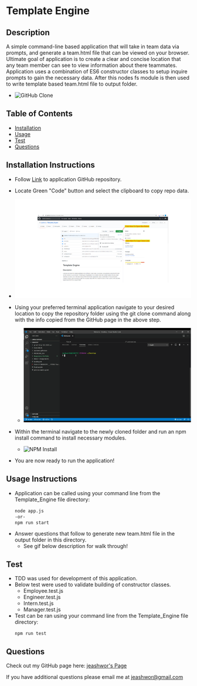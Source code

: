 # Template Engine

## Description

A simple command-line based application that will take in team data via prompts, and generate a team.html file that can be viewed on your browser.  Ultimate goal of application is to create a clear and concise location that any team member can see to view information about there teammates.  Application uses a combination of ES6 constructor classes to setup inquire prompts to gain the necessary data.  After this nodes fs module is then used to write template based team.html file to output folder.

* ![GitHub Clone](./assets/pageDemo.gif)

## Table of Contents

* [Installation](installation-instructions)  
* [Usage](#usage-instructions)  
* [Test](#test-instructions)  
* [Questions](#questions)

## Installation Instructions

* Follow [Link](https://github.com/jeashwor/Template_Engine) to application GitHub repository.

* Locate Green "Code" button and select the clipboard to copy repo data.

* ![GitHub Page](./assets/githubClone.png)

* Using your preferred terminal application navigate to your desired location to copy the repository folder using the git clone command along with the info copied from the GitHub page in the above step.

    * ![GitHub Clone](./assets/git_Clone.gif)

* Within the terminal navigate to the newly cloned folder and run an npm install command to install necessary modules.

    * ![NPM Install](./assets/npm_install.gif)

* You are now ready to run the application!

## Usage Instructions

* Application can be called using your command line from the Template_Engine file directory:
    ```
    node app.js
    -or-
    npm run start
    ```
* Answer questions that follow to generate new team.html file in the output folder in this directory. 
    * See gif below description for walk through!


## Test

* TDD was used for development of this application.
* Below test were used to validate building of constructor classes.
    * Employee.test.js
    * Engineer.test.js
    * Intern.test.js
    * Manager.test.js
* Test can be ran using your command line from the Template_Engine file directory:
    ```
    npm run test
    ```

## Questions

Check out my GitHub page here:  [jeashwor's Page](https://github.com/jeashwor)

If you have additional questions please email me at jeashwor@gmail.com